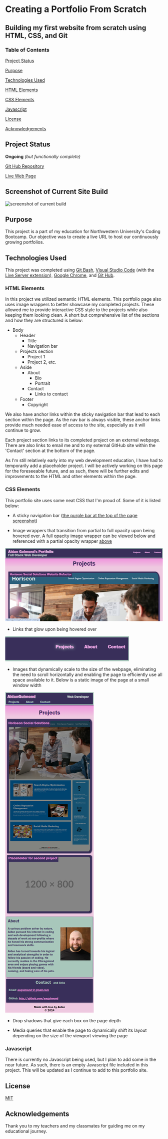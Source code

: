 # Creating a Portfolio From Scratch

## Building my first website from scratch using HTML, CSS, and Git

### Table of Contents

[Project Status](#project-status)

[Purpose](#purpose)

[Technologies Used](#technologies-used)

[HTML Elements](#html-elements)

[CSS Elements](#css-elements)

[Javascript](#javascript)

[License](#license)

[Acknowledgements](#acknowledgements)

## Project Status

**Ongoing**
*(but functionally complete)*

[Git Hub Repository](https://github.com/aaguimond/module02-challenge)

[Live Web Page](https://aaguimond.github.io/portfolio-module02-challenge/)

## Screenshot of Current Site Build

![screenshot of current build](/assets/PortfolioScreenshot01.png?raw=true)

## Purpose

This project is a part of my education for Northwestern University's Coding Bootcamp. Our objective was to create a live URL to host our continuously growing portfolios.

## Technologies Used

This project was completed using [Git Bash](https://git-scm.com/about), [Visual Studio Code](https://code.visualstudio.com/) (with the [Live Server extension](https://marketplace.visualstudio.com/items?itemName=ritwickdey.LiveServer)), [Google Chrome](https://www.google.com/chrome/), and [Git Hub](https://github.com/).

### HTML Elements

In this project we utilized semantic HTML elements. This portfolio page also uses image wrappers to better showcase my completed projects. These allowed me to provide interactive CSS style to the projects while also keeping them looking clean. A short but comprehensive list of the sections and how they are structured is below:
* Body
    * Header
        * Title
        * Navigation bar
    * Projects section
        * Project 1
        * Project 2, etc.
    * Aside
        * About
            * Bio
            * Portrait
        * Contact
            * Links to contact
    * Footer
        * Copyright

We also have anchor links within the sticky navigation bar that lead to each section within the page. As the nav bar is always visible, these anchor links provide much needed ease of access to the site, especially as it will continue to grow.

Each project section links to its completed project on an external webpage. There are also links to email me and to my external GitHub site within the 'Contact' section at the bottom of the page.

As I'm still relatively early into my web development education, I have had to temporarily add a placeholder project. I will be actively working on this page for the foreseeable future, and as such, there will be further edits and improvements to the HTML and other elements within the page.

### CSS Elements

This portfolio site uses some neat CSS that I'm proud of. Some of it is listed below:

* A sticky navigation bar ([the purple bar at the top of the page screenshot](#screenshot-of-current-site-build))

* Image wrappers that transition from partial to full opacity upon being hovered over. A full opacity image wrapper can be viewed below and referenced with a partial opacity wrapper [above](#screenshot-of-current-site-build)

![screenshot of an image wrapper at full opacity](./assets/PortfolioCardOpacity01.png?raw=true)

* Links that glow upon being hovered over

![screenshot of a link glowing](./assets/PortfolioLinksGlow01.png)

* Images that dynamically scale to the size of the webpage, eliminating the need to scroll horizontally and enabling the page to efficiently use all space available to it. Below is a static image of the page at a small window width

![screenshot of the portfolio with slight changes at a smaller width](./assets/PortfolioSmallWindow.png)

* Drop shadows that give each box on the page depth

* Media queries that enable the page to dynamically shift its layout depending on the size of the viewport viewing the page

### Javascript

There is currently no Javascript being used, but I plan to add some in the near future. As such, there is an empty Javascript file included in this project. This will be updated as I continue to add to this portfolio site.

## License

[MIT](https://opensource.org/license/mit)

## Acknowledgements

Thank you to my teachers and my classmates for guiding me on my educational journey.